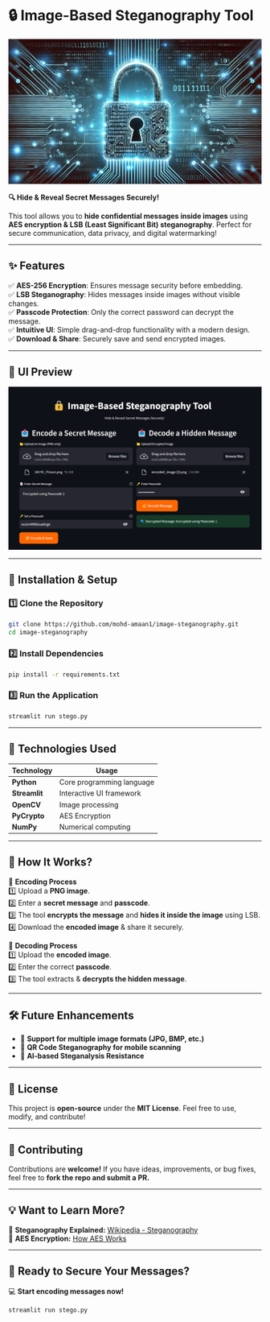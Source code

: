 
# **🔒 Image-Based Steganography Tool**  

![Steganography Banner](/img-main.webp)  

**🔍 Hide & Reveal Secret Messages Securely!**  

This tool allows you to **hide confidential messages inside images** using **AES encryption & LSB (Least Significant Bit) steganography**. Perfect for secure communication, data privacy, and digital watermarking!  

---

## **✨ Features**  
✅ **AES-256 Encryption**: Ensures message security before embedding.  
✅ **LSB Steganography**: Hides messages inside images without visible changes.  
✅ **Passcode Protection**: Only the correct password can decrypt the message.  
✅ **Intuitive UI**: Simple drag-and-drop functionality with a modern design.  
✅ **Download & Share**: Securely save and send encrypted images.  

---

## **📸 UI Preview**  

![Demo](/demo.png)  

---

## **🚀 Installation & Setup**  

### **1️⃣ Clone the Repository**  
```sh
git clone https://github.com/mohd-amaan1/image-steganography.git
cd image-steganography
```

### **2️⃣ Install Dependencies**  
```sh
pip install -r requirements.txt
```

### **3️⃣ Run the Application**  
```sh
streamlit run stego.py
```

---

## **🔧 Technologies Used**  

| **Technology**  | **Usage**  |
|----------------|------------|
| **Python** | Core programming language |
| **Streamlit** | Interactive UI framework |
| **OpenCV** | Image processing |
| **PyCrypto** | AES Encryption |
| **NumPy** | Numerical computing |

---

## **📖 How It Works?**  

🔷 **Encoding Process**  
1️⃣ Upload a **PNG image**.  
2️⃣ Enter a **secret message** and **passcode**.  
3️⃣ The tool **encrypts the message** and **hides it inside the image** using LSB.  
4️⃣ Download the **encoded image** & share it securely.  

🔷 **Decoding Process**  
1️⃣ Upload the **encoded image**.  
2️⃣ Enter the correct **passcode**.  
3️⃣ The tool extracts & **decrypts the hidden message**.  

---

## **🛠 Future Enhancements**  

- 🔹 **Support for multiple image formats (JPG, BMP, etc.)**  
- 🔹 **QR Code Steganography for mobile scanning**  
- 🔹 **AI-based Steganalysis Resistance**  

---

## **📜 License**  

This project is **open-source** under the **MIT License**. Feel free to use, modify, and contribute!  

---

## **🤝 Contributing**  

Contributions are **welcome!** If you have ideas, improvements, or bug fixes, feel free to **fork the repo and submit a PR.**  

---

## **💡 Want to Learn More?**  

📌 **Steganography Explained:** [Wikipedia - Steganography](https://en.wikipedia.org/wiki/Steganography)  
📌 **AES Encryption:** [How AES Works](https://en.wikipedia.org/wiki/Advanced_Encryption_Standard)  

---

## **🚀 Ready to Secure Your Messages?**  

💻 **Start encoding messages now!**  
```sh
streamlit run stego.py
```  
